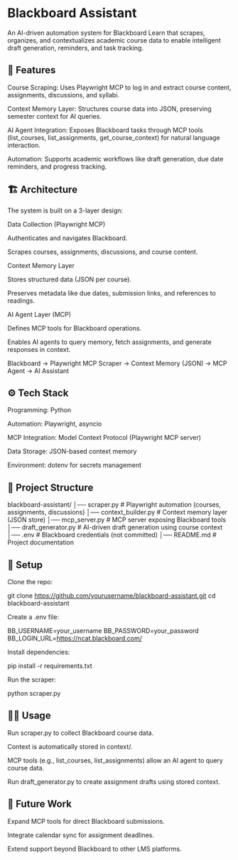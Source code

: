 # Blackboard Assistant

An AI-driven automation system for Blackboard Learn that scrapes, organizes, and contextualizes academic course data to enable intelligent draft generation, reminders, and task tracking.

## 🚀 Features

Course Scraping: Uses Playwright MCP to log in and extract course content, assignments, discussions, and syllabi.

Context Memory Layer: Structures course data into JSON, preserving semester context for AI queries.

AI Agent Integration: Exposes Blackboard tasks through MCP tools (list_courses, list_assignments, get_course_context) for natural language interaction.

Automation: Supports academic workflows like draft generation, due date reminders, and progress tracking.

## 🏗️ Architecture

The system is built on a 3-layer design:

Data Collection (Playwright MCP)

Authenticates and navigates Blackboard.

Scrapes courses, assignments, discussions, and course content.

Context Memory Layer

Stores structured data (JSON per course).

Preserves metadata like due dates, submission links, and references to readings.

AI Agent Layer (MCP)

Defines MCP tools for Blackboard operations.

Enables AI agents to query memory, fetch assignments, and generate responses in context.

Blackboard → Playwright MCP Scraper → Context Memory (JSON) → MCP Agent → AI Assistant

## ⚙️ Tech Stack

Programming: Python

Automation: Playwright, asyncio

MCP Integration: Model Context Protocol (Playwright MCP server)

Data Storage: JSON-based context memory

Environment: dotenv for secrets management

## 📂 Project Structure
blackboard-assistant/
│── scraper.py              # Playwright automation (courses, assignments, discussions)
│── context_builder.py      # Context memory layer (JSON store)
│── mcp_server.py           # MCP server exposing Blackboard tools
│── draft_generator.py      # AI-driven draft generation using course context
│── .env                    # Blackboard credentials (not committed)
│── README.md               # Project documentation

## 🔧 Setup

Clone the repo:

git clone https://github.com/yourusername/blackboard-assistant.git
cd blackboard-assistant


Create a .env file:

BB_USERNAME=your_username
BB_PASSWORD=your_password
BB_LOGIN_URL=https://ncat.blackboard.com/


Install dependencies:

pip install -r requirements.txt


Run the scraper:

python scraper.py

## 🧑‍💻 Usage

Run scraper.py to collect Blackboard course data.

Context is automatically stored in context/.

MCP tools (e.g., list_courses, list_assignments) allow an AI agent to query course data.

Run draft_generator.py to create assignment drafts using stored context.

## 🔮 Future Work

Expand MCP tools for direct Blackboard submissions.

Integrate calendar sync for assignment deadlines.

Extend support beyond Blackboard to other LMS platforms.


